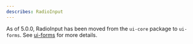 ```yaml
---
describes: RadioInput
---
```


As of 5.0.0, RadioInput has been moved from the `ui-core` package to `ui-forms`.
See [ui-forms](#ui-forms) for more details.
